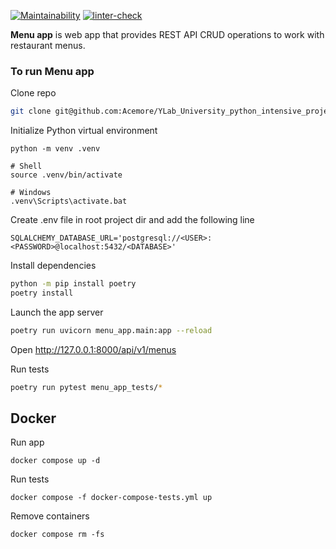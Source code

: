 [![Maintainability](https://api.codeclimate.com/v1/badges/299b5686e1ff7bdb76a8/maintainability)](https://codeclimate.com/github/Acemore/YLab_University_python_intensive_project/maintainability)
[![linter-check](https://github.com/Acemore/YLab_University_python_intensive_project/actions/workflows/linter.yml/badge.svg?branch=main)](https://github.com/Acemore/YLab_University_python_intensive_project/actions/workflows/linter.yml)

**Menu app** is web app that provides REST API CRUD operations to work with restaurant menus. 

### To run **Menu app**

Clone repo

```bash
git clone git@github.com:Acemore/YLab_University_python_intensive_project.git
```

Initialize Python virtual environment

```
python -m venv .venv

# Shell
source .venv/bin/activate

# Windows
.venv\Scripts\activate.bat
```

Create .env file in root project dir and add the following line

```
SQLALCHEMY_DATABASE_URL='postgresql://<USER>:<PASSWORD>@localhost:5432/<DATABASE>'
```

Install dependencies

```bash
python -m pip install poetry
poetry install
```

Launch the app server

```bash
poetry run uvicorn menu_app.main:app --reload
```

Open http://127.0.0.1:8000/api/v1/menus

Run tests

```bash
poetry run pytest menu_app_tests/*
```

## Docker

Run app

```
docker compose up -d
```

Run tests

```
docker compose -f docker-compose-tests.yml up
```

Remove containers

```
docker compose rm -fs
```
